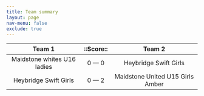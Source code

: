 ```yaml
---
title: Team summary
layout: page
nav-menu: false
exclude: true
---
```




|           Team 1            |  ::Score::  |              Team 2              |
|:---------------------------:|:-----------:|:--------------------------------:|
| Maidstone whites U16 ladies | 0 &mdash; 0 |      Heybridge Swift Girls       |
|    Heybridge Swift Girls    | 0 &mdash; 2 | Maidstone United U15 Girls Amber |

 <br /><br /><br />